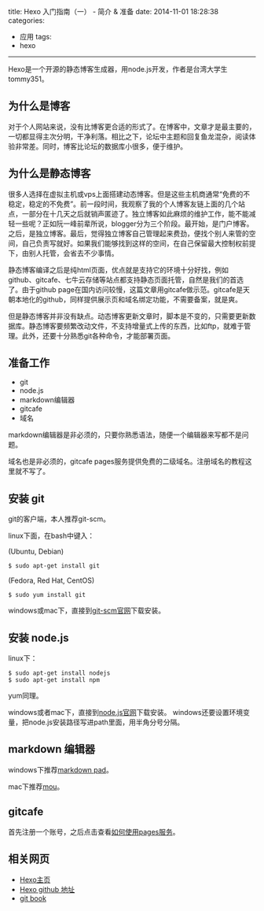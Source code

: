 title: Hexo 入门指南（一） - 简介 & 准备
date: 2014-11-01 18:28:38
categories:
  - 应用
tags:
  - hexo
---

Hexo是一个开源的静态博客生成器，用node.js开发，作者是台湾大学生tommy351。

## 为什么是博客 ##

对于个人网站来说，没有比博客更合适的形式了。在博客中，文章才是最主要的，一切都显得主次分明，干净利落。相比之下，论坛中主题和回复鱼龙混杂，阅读体验非常差。同时，博客比论坛的数据库小很多，便于维护。

## 为什么是静态博客 ##

很多人选择在虚拟主机或vps上面搭建动态博客。但是这些主机商通常“免费的不稳定，稳定的不免费”。前一段时间，我观察了我的个人博客友链上面的几个站点，一部分在十几天之后就销声匿迹了。独立博客如此麻烦的维护工作，能不能减轻一些呢？正如阮一峰前辈所说，blogger分为三个阶段。最开始，是门户博客。之后，是独立博客。最后，觉得独立博客自己管理起来费劲，便找个别人来管的空间，自己负责写就好。如果我们能够找到这样的空间，在自己保留最大控制权前提下，由别人托管，会省去不少事情。

静态博客编译之后是纯html页面，优点就是支持它的环境十分好找，例如github、gitcafe、七牛云存储等站点都支持静态页面托管，自然是我们的首选了。由于github page在国内访问较慢，这篇文章用gitcafe做示范。gitcafe是天朝本地化的github，同样提供展示页和域名绑定功能，不需要备案，就是爽。

但是静态博客并非没有缺点。动态博客更新文章时，脚本是不变的，只需要更新数据库。静态博客要频繁改动文件，不支持增量式上传的东西，比如ftp，就难于管理。此外，还要十分熟悉git各种命令，才能部署页面。

## 准备工作 ##

+ git
+ node.js
+ markdown编辑器
+ gitcafe
+ 域名

markdown编辑器是非必须的，只要你熟悉语法，随便一个编辑器来写都不是问题。

域名也是非必须的，gitcafe pages服务提供免费的二级域名。注册域名的教程这里就不写了。

## 安装 git ##

git的客户端，本人推荐git-scm。

linux下面，在bash中键入：

(Ubuntu, Debian)

```
$ sudo apt-get install git
```

(Fedora, Red Hat, CentOS)

```
$ sudo yum install git
```

windows或mac下，直接到[git-scm官网](http://git-scm.com/)下载安装。

## 安装 node.js ##

linux下：

```
$ sudo apt-get install nodejs
$ sudo apt-get install npm
```

yum同理。

windows或者mac下，直接到[node.js官网](http://nodejs.org/download/)下载安装。
windows还要设置环境变量，把node.js安装路径写进path里面，用半角分号分隔。

## markdown 编辑器 ##

windows下推荐[markdown pad](http://markdownpad.com/)。

mac下推荐[mou](http://25.io/mou/)。

## gitcafe ##

首先注册一个账号，之后点击查看[如何使用pages服务](https://gitcafe.com/GitCafe/Help/wiki/Pages-%E7%9B%B8%E5%85%B3%E5%B8%AE%E5%8A%A9)。

## 相关网页 ##

+ [Hexo主页](http://blog.csdn.net/wizardforcel/article/details/hexo.io)
+ [Hexo github 地址](https://github.com/hexojs/hexo)
+ [git book](http://git-scm.com/book/zh/v1)